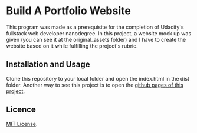 # Build A Portfolio Website

This program was made as a prerequisite for the completion of Udacity's fullstack web developer nanodegree. In this project, a website mock up was given (you can see it at the original_assets folder) and I have to create the website based on it while fulfilling the project's rubric.

## Installation and Usage

Clone this repository to your local folder and open the index.html in the dist folder. Another way to see this project is to open the [github pages of this project](https://wahidyankf.github.io/udacity-fullstack-build-a-portfolio-site/index.html).

## Licence

[MIT License](https://en.wikipedia.org/wiki/MIT_License).
